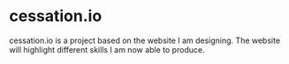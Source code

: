 # cessation.io
cessation.io is a project based on the website I am designing. The website will highlight different skills I am now able to produce.
